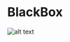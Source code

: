 # BlackBox

![alt text](https://github.com/jimdox/BlackBox/blob/master/bxEngine/res/bx_logo-400.png)

